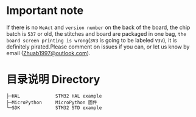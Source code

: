 # Important note

If there is no `WeAct` and `version number` on the back of the board, the chip batch is `537` or old, the stitches and board are packaged in one bag, `the board screen printing is wrong`(`3V3` is going to be labeled `V3V`), it is definitely pirated.Please comment on issues if you can, or let us know by email (Zhuab1997@outlook.com).

# 目录说明 Directory
```
├─HAL             STM32 HAL example
├─MicroPython     MicroPython 固件
└─SDK             STM32 STD example
```
